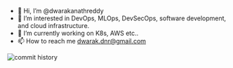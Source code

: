 - 👋 Hi, I’m @dwarakanathreddy
- 👀 I’m interested in DevOps, MLOps, DevSecOps, software development, and cloud infrastructure.
- 🌱 I’m currently working on K8s, AWS etc..
- 📫 How to reach me dwarak.dnr@gmail.com


![commit history](https://user-images.githubusercontent.com/7436107/220700898-25eb97db-44b8-4ac9-a0af-0c6e41089dd0.png)
